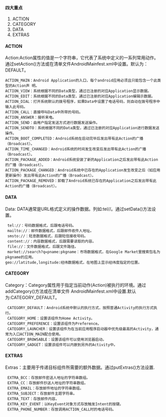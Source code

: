 #### 四大重点
1. ACTION
2. CATEGORY
3. DATA
4. EXTRAS

#### ACTION
Action:Action属性的值是一个字符串，它代表了系统中定义的一系列常用动作。通过setAction()方法或在清单文件AndroidMainfest.xml中设置。默认为：DEFAULT。
```text
ACTION_MAIN：Android Application的入口，每个android应用必须且只能包含一个此类型的Action声 明。   
ACTION_VIEW：系统根据不同的Data类型，通过已注册的对应Application显示数据。  
ACTION_EDIT：系统根据不同的Data类型，通过已注册的对应Application编辑示数据。   
ACTION_DIAL：打开系统默认的拨号程序，如果Data中设置了电话号码，则自动在拨号程序中输入此号码。   
ACTION_CALL：直接呼叫Data中所带的号码。   
ACTION_ANSWER：接听来电。   
ACTION_SEND：由用户指定发送方式进行数据发送操作。  
ACTION_SENDTO：系统根据不同的Data类型，通过已注册的对应Application进行数据发送操作。   
ACTION_BOOT_COMPLETED：Android系统在启动完毕后发出带有此Action的广播（Broadcast）。   
ACTION_TIME_CHANGED：Android系统的时间发生改变后发出带有此Action的广播（Broadcast）。   
ACTION_PACKAGE_ADDED：Android系统安装了新的Application之后发出带有此Action的广播（Broadcast）。   
ACTION_PACKAGE_CHANGED：Android系统中已存在的Application发生改变之后（如应用更新操作）发出带有此Action的广播（Broadcast）。   
ACTION_PACKAGE_REMOVED：卸载了Android系统已存在的Application之后发出带有此Action的广播（Broadcast）。
```
#### DATA
Data: DATA通常是URL格式定义的操作数据。列如:tel//。通过setData()方法设置。
```text
 tel://：号码数据格式，后跟电话号码。   
 mailto://：邮件数据格式，后跟邮件收件人地址。  
 smsto://：短息数据格式，后跟短信接收号码。  
 content://：内容数据格式，后跟需要读取的内容。   
 file://：文件数据格式，后跟文件路径。  
 market://search?q=pname:pkgname：市场数据格式，在Google Market里搜索包名为pkgname的应用。  
geo://latitude,longitude:经纬数据格式，在地图上显示经纬度指定的位置。
```
#### CATEGORY
Category：Category属性用于指定当前动作(Action)被执行的环境。通过addCategory()方法或在清单文件 AndroidMainfest.xml中设置.默认为:CATEGORY_DEFAULT。
```text
 CATEGORY_DEFAULT：Android系统中默认的执行方式，按照普通Activity的执行方式执行。   
 CATEGORY_HOME：设置该组件为Home Activity。  
 CATEGORY_PREFERENCE：设置该组件为Preference。   
 CATEGORY_LAUNCHER：设置该组件为在当前应用程序启动器中优先级最高的Activity，通常为入口ACTION_MAIN配合使用。   
 CATEGORY_BROWSABLE：设置该组件可以使用浏览器启动。   
 CATEGORY_GADGET：设置该组件可以内嵌到另外的Activity中。
```
#### EXTRAS
Extras：主要用于传递目标组件所需要的额外数据。通过putExtras()方法设置.
```text
 EXTRA_BCC：存放邮件密送人地址的字符串数组。   
 EXTRA_CC：存放邮件抄送人地址的字符串数组。  
 EXTRA_EMAIL：存放邮件地址的字符串数组。   
 EXTRA_SUBJECT：存放邮件主题字符串。   
 EXTRA_TEXT：存放邮件内容。   
 EXTRA_KEY_EVENT：以KeyEvent对象方式存放触发Intent的按键。   
 EXTRA_PHONE_NUMBER：存放调用ACTION_CALL时的电话号码。
```